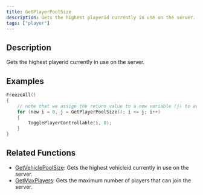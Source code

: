 ```yaml
---
title: GetPlayerPoolSize
description: Gets the highest playerid currently in use on the server.
tags: ["player"]
---
```


<VersionWarn version='SA-MP 0.3.7' />

## Description

Gets the highest playerid currently in use on the server.

## Examples

```c
FreezeAll()
{
    // note that we assign the return value to a new variable (j) to avoid calling the function with each iteration
    for (new i = 0, j = GetPlayerPoolSize(); i <= j; i++)
    {
        TogglePlayerControllable(i, 0);
    }
}
```

## Related Functions

- [GetVehiclePoolSize](GetVehiclePoolSize.md): Gets the highest vehicleid currently in use on the server.
- [GetMaxPlayers](GetMaxPlayers.md): Gets the maximum number of players that can join the server.
